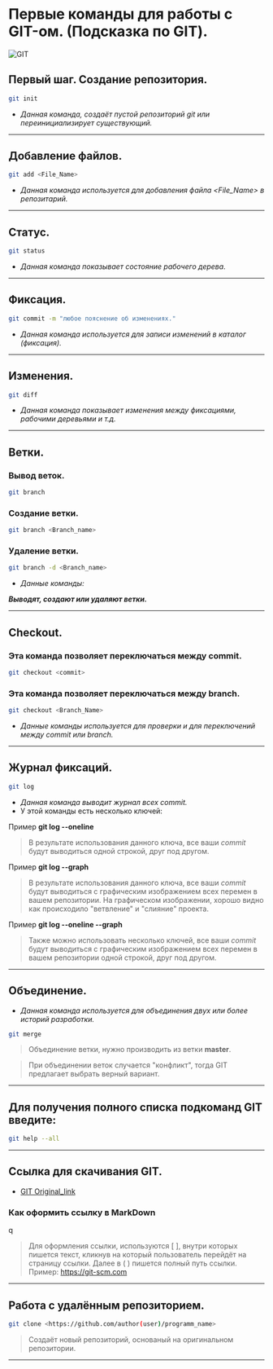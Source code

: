 # __Первые команды для работы с GIT-ом. (Подсказка по GIT).__

![GIT](git.jpg)

## Первый шаг. Создание репозитория.
```sh 
git init
```
* *Данная команда, создаёт пустой репозиторий git или переинициализирует существующий.*
----
## Добавление файлов.
```sh
git add <File_Name>
```
* *Данная команда используется для добавления файла <File_Name> в репозитарий.*
----
## Статус.
```sh
git status
```
* *Данная команда показывает состояние рабочего дерева*.
----
## Фиксация.
```sh
git commit -m "любое пояснение об изменениях."
```
* *Данная команда используется для записи изменений в каталог (фиксация).*
----
## Изменения.
```sh
git diff
```
* *Данная команда показывает изменения между фиксациями, рабочими деревьями и т.д.*
----
## Ветки.

### Вывод веток.
```sh
git branch 
```

### Создание ветки.
```sh
git branch <Branch_name>

```

### Удаление ветки.
```sh
git branch -d <Branch_name>
```
* *Данные команды:* 

 ___Выводят, создают или удаляют ветки.___

 ----

## Checkout.
### Эта команда позволяет переключаться между commit.
```sh
git checkout <commit>
```
### Эта команда позволяет переключаться между branch.

```sh
git checkout <Branch_Name>
```
* *Данные команды используется для проверки и для переключений между commit или branch.*
----
## Журнал фиксаций.
```sh
git log
```
* *Данная команда выводит журнал всех commit.*
* У этой команды есть несколько ключей:

Пример **git log --oneline**
> В результате использования данного ключа, все ваши _commit_ будут выводиться одной строкой, друг под другом.

Пример **git log --graph**
> В результате использования данного ключа, все ваши _commit_ будут выводиться с графическим изображением всех перемен в вашем репозитории. На графическом изображении, хорошо видно как происходило "ветвление" и "слияние" проекта.

Пример __git log --oneline --graph__
> Также можно использовать несколько ключей, все ваши _commit_ будут выводиться с графическим изображением всех перемен в вашем репозитории одной строкой, друг под другом.

----

## Объединение.
* *Данная команда используется для объединения двух или более историй разработки.*
```sh
git merge
```


>  Объединение ветки, нужно производить из ветки **master**.

> При объединении веток случается "конфликт", тогда GIT предлагает выбрать верный вариант.

----

## Для получения полного списка подкоманд GIT введите:

```sh
git help --all
```
----

## Ссылка для скачивания GIT.


* [GIT Original_link](https://git-scm.com/)


### Как оформить ссылку в MarkDown
q
> Для оформления ссылки, используются [   ], внутри которых пишется текст, кликнув на который пользователь перейдёт на страницу ссылки.
Далее в (  ) пишется полный путь ссылки.
Пример: https://git-scm.com

----

## Работа с удалённым репозиторием.

```sh
git clone <https://github.com/author(user)/programm_name>
```
> Создаёт новый репозиторий, основаный на оригинальном репозитории.

----


